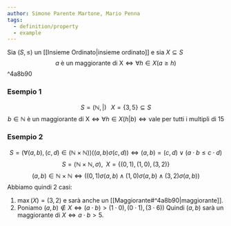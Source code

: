 ```yaml
---
author: Simone Parente Martone, Mario Penna
tags:
  - definition/property
  - example
---
```

Sia $(S, \leq)$ un [[Insieme Ordinato|insieme ordinato]] e sia $X \subseteq S$
$$a \text{ è un maggiorante di X} \iff \forall h \in X(a \geq h)$$ ^4a8b90
### Esempio 1
$$S= (\mathbb{N}, |)\; \; \; X = \{3,5\} \subseteq S$$
$$b \in \mathbb{N} \text{ è un maggiorante di X} \iff \forall h \in X (h|b) \iff \text{vale per tutti i multipli di 15}$$
### Esempio 2
$$S = (\forall (a,b), (c,d) \in (\mathbb{N} \times \mathbb{N})) ((a,b) \sigma (c,d)) \iff (a,b) = (c,d) \lor (a \cdot b \leq c \cdot d)$$
$$S = (\mathbb{N} \times \mathbb{N}, \sigma), \; \; X= \{(0,1),(1,0),(3,2)\}$$
$$(a,b) \in \mathbb{N} \times \mathbb{N} \iff ((0,1)\sigma (a,b) \land (1,0) \sigma (a,b) \land (3,2) \sigma (a,b))$$
Abbiamo quindi 2 casi:
1. $\max(X) = (3,2)$ e sarà anche un [[Maggiorante#^4a8b90|maggiorante]].
2. Poniamo $(a,b) \notin X \iff (a\cdot b) > (1\cdot 0), (0 \cdot 1), (3 \cdot 6))$
   Quindi $(a,b)$ sarà un maggiorante di $X \iff a \cdot b >5$.